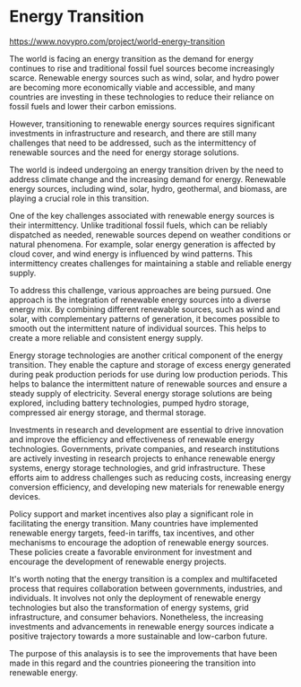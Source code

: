 # Energy Transition
https://www.novypro.com/project/world-energy-transition

The world is facing an energy transition as the demand for energy continues to rise and traditional fossil fuel sources become increasingly scarce. Renewable energy sources such as wind, solar, and hydro power are becoming more economically viable and accessible, and many countries are investing in these technologies to reduce their reliance on fossil fuels and lower their carbon emissions.</p>
			<p>However, transitioning to renewable energy sources requires significant investments in infrastructure and research, and there are still many challenges that need to be addressed, such as the intermittency of renewable sources and the need for energy storage solutions.</p>
The world is indeed undergoing an energy transition driven by the need to address climate change and the increasing demand for energy. Renewable energy sources, including wind, solar, hydro, geothermal, and biomass, are playing a crucial role in this transition.

One of the key challenges associated with renewable energy sources is their intermittency. Unlike traditional fossil fuels, which can be reliably dispatched as needed, renewable sources depend on weather conditions or natural phenomena. For example, solar energy generation is affected by cloud cover, and wind energy is influenced by wind patterns. This intermittency creates challenges for maintaining a stable and reliable energy supply.

To address this challenge, various approaches are being pursued. One approach is the integration of renewable energy sources into a diverse energy mix. By combining different renewable sources, such as wind and solar, with complementary patterns of generation, it becomes possible to smooth out the intermittent nature of individual sources. This helps to create a more reliable and consistent energy supply.

Energy storage technologies are another critical component of the energy transition. They enable the capture and storage of excess energy generated during peak production periods for use during low production periods. This helps to balance the intermittent nature of renewable sources and ensure a steady supply of electricity. Several energy storage solutions are being explored, including battery technologies, pumped hydro storage, compressed air energy storage, and thermal storage.

Investments in research and development are essential to drive innovation and improve the efficiency and effectiveness of renewable energy technologies. Governments, private companies, and research institutions are actively investing in research projects to enhance renewable energy systems, energy storage technologies, and grid infrastructure. These efforts aim to address challenges such as reducing costs, increasing energy conversion efficiency, and developing new materials for renewable energy devices.

Policy support and market incentives also play a significant role in facilitating the energy transition. Many countries have implemented renewable energy targets, feed-in tariffs, tax incentives, and other mechanisms to encourage the adoption of renewable energy sources. These policies create a favorable environment for investment and encourage the development of renewable energy projects.

It's worth noting that the energy transition is a complex and multifaceted process that requires collaboration between governments, industries, and individuals. It involves not only the deployment of renewable energy technologies but also the transformation of energy systems, grid infrastructure, and consumer behaviors. Nonetheless, the increasing investments and advancements in renewable energy sources indicate a positive trajectory towards a more sustainable and low-carbon future.

The purpose of this analaysis is to see the improvements that have been made in this regard and the countries pioneering the transition into renewable energy.
